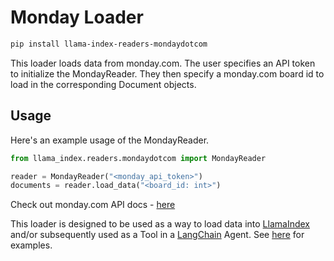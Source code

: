 # Monday Loader

```bash
pip install llama-index-readers-mondaydotcom
```

This loader loads data from monday.com. The user specifies an API token to initialize the MondayReader. They then specify a monday.com board id to load in the corresponding Document objects.

## Usage

Here's an example usage of the MondayReader.

```python
from llama_index.readers.mondaydotcom import MondayReader

reader = MondayReader("<monday_api_token>")
documents = reader.load_data("<board_id: int>")
```

Check out monday.com API docs - [here](https://developer.monday.com/apps/docs/mondayapi)

This loader is designed to be used as a way to load data into [LlamaIndex](https://github.com/run-llama/llama_index/tree/main/llama_index) and/or subsequently used as a Tool in a [LangChain](https://github.com/hwchase17/langchain) Agent. See [here](https://github.com/jerryjliu/llama_index) for examples.
